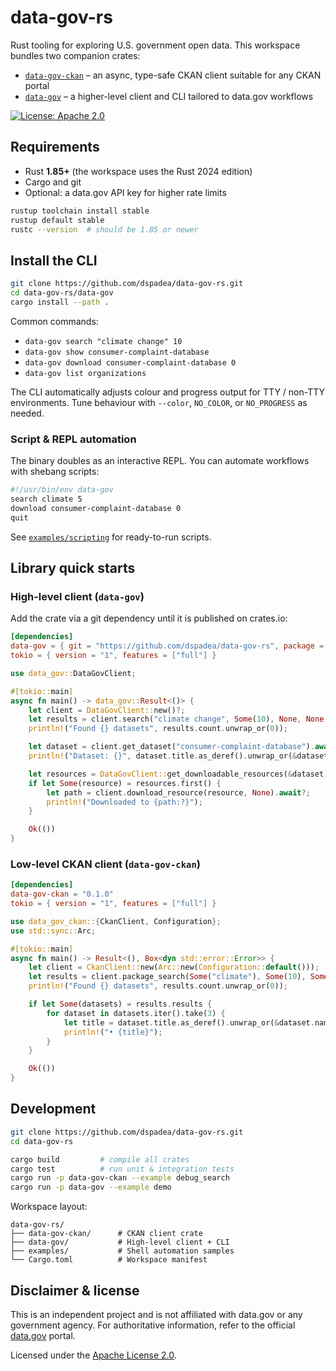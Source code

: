 # data-gov-rs

Rust tooling for exploring U.S. government open data. This workspace bundles two companion crates:

- [`data-gov-ckan`](./data-gov-ckan/) – an async, type-safe CKAN client suitable for any CKAN portal
- [`data-gov`](./data-gov/) – a higher-level client and CLI tailored to data.gov workflows

[![License: Apache 2.0](https://img.shields.io/badge/License-Apache%202.0-blue.svg)](LICENSE)

## Requirements

- Rust **1.85+** (the workspace uses the Rust 2024 edition)
- Cargo and git
- Optional: a data.gov API key for higher rate limits

```bash
rustup toolchain install stable
rustup default stable
rustc --version  # should be 1.85 or newer
```

## Install the CLI

```bash
git clone https://github.com/dspadea/data-gov-rs.git
cd data-gov-rs/data-gov
cargo install --path .
```

Common commands:

- `data-gov search "climate change" 10`
- `data-gov show consumer-complaint-database`
- `data-gov download consumer-complaint-database 0`
- `data-gov list organizations`

The CLI automatically adjusts colour and progress output for TTY / non-TTY environments. Tune behaviour with `--color`, `NO_COLOR`, or `NO_PROGRESS` as needed.

### Script & REPL automation

The binary doubles as an interactive REPL. You can automate workflows with shebang scripts:

```bash
#!/usr/bin/env data-gov
search climate 5
download consumer-complaint-database 0
quit
```

See [`examples/scripting`](examples/scripting/) for ready-to-run scripts.

## Library quick starts

### High-level client (`data-gov`)

Add the crate via a git dependency until it is published on crates.io:

```toml
[dependencies]
data-gov = { git = "https://github.com/dspadea/data-gov-rs", package = "data-gov" }
tokio = { version = "1", features = ["full"] }
```

```rust
use data_gov::DataGovClient;

#[tokio::main]
async fn main() -> data_gov::Result<()> {
    let client = DataGovClient::new()?;
    let results = client.search("climate change", Some(10), None, None, None).await?;
    println!("Found {} datasets", results.count.unwrap_or(0));

    let dataset = client.get_dataset("consumer-complaint-database").await?;
    println!("Dataset: {}", dataset.title.as_deref().unwrap_or(&dataset.name));

    let resources = DataGovClient::get_downloadable_resources(&dataset);
    if let Some(resource) = resources.first() {
        let path = client.download_resource(resource, None).await?;
        println!("Downloaded to {path:?}");
    }

    Ok(())
}
```

### Low-level CKAN client (`data-gov-ckan`)

```toml
[dependencies]
data-gov-ckan = "0.1.0"
tokio = { version = "1", features = ["full"] }
```

```rust
use data_gov_ckan::{CkanClient, Configuration};
use std::sync::Arc;

#[tokio::main]
async fn main() -> Result<(), Box<dyn std::error::Error>> {
    let client = CkanClient::new(Arc::new(Configuration::default()));
    let results = client.package_search(Some("climate"), Some(10), Some(0), None).await?;
    println!("Found {} datasets", results.count.unwrap_or(0));

    if let Some(datasets) = results.results {
        for dataset in datasets.iter().take(3) {
            let title = dataset.title.as_deref().unwrap_or(&dataset.name);
            println!("• {title}");
        }
    }

    Ok(())
}
```

## Development

```bash
git clone https://github.com/dspadea/data-gov-rs.git
cd data-gov-rs

cargo build         # compile all crates
cargo test          # run unit & integration tests
cargo run -p data-gov-ckan --example debug_search
cargo run -p data-gov --example demo
```

Workspace layout:

```
data-gov-rs/
├── data-gov-ckan/      # CKAN client crate
├── data-gov/           # High-level client + CLI
├── examples/           # Shell automation samples
└── Cargo.toml          # Workspace manifest
```

## Disclaimer & license

This is an independent project and is not affiliated with data.gov or any government agency. For authoritative information, refer to the official [data.gov](https://www.data.gov/) portal.

Licensed under the [Apache License 2.0](LICENSE).